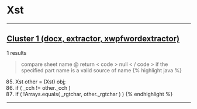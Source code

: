 # Xst

***

## [Cluster 1 (docx, extractor, xwpfwordextractor)](./1)
1 results
> compare sheet name @ return < code > null < / code > if the specified part name is a valid source of name 
{% highlight java %}
85. Xst other = (Xst) obj;
86. if ( _cch != other._cch )
88. if ( !Arrays.equals( _rgtchar, other._rgtchar ) )
{% endhighlight %}

***

